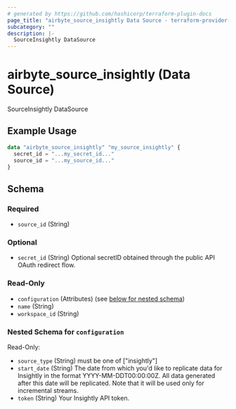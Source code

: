 ```yaml
---
# generated by https://github.com/hashicorp/terraform-plugin-docs
page_title: "airbyte_source_insightly Data Source - terraform-provider-airbyte"
subcategory: ""
description: |-
  SourceInsightly DataSource
---
```


# airbyte_source_insightly (Data Source)

SourceInsightly DataSource

## Example Usage

```terraform
data "airbyte_source_insightly" "my_source_insightly" {
  secret_id = "...my_secret_id..."
  source_id = "...my_source_id..."
}
```

<!-- schema generated by tfplugindocs -->
## Schema

### Required

- `source_id` (String)

### Optional

- `secret_id` (String) Optional secretID obtained through the public API OAuth redirect flow.

### Read-Only

- `configuration` (Attributes) (see [below for nested schema](#nestedatt--configuration))
- `name` (String)
- `workspace_id` (String)

<a id="nestedatt--configuration"></a>
### Nested Schema for `configuration`

Read-Only:

- `source_type` (String) must be one of ["insightly"]
- `start_date` (String) The date from which you'd like to replicate data for Insightly in the format YYYY-MM-DDT00:00:00Z. All data generated after this date will be replicated. Note that it will be used only for incremental streams.
- `token` (String) Your Insightly API token.


